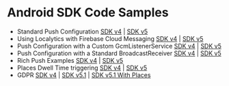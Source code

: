 # Android SDK Code Samples

* Standard Push Configuration [SDK v4](SDK-v4/localytics-with-gcm) | [SDK v5](SDK-v5/android/localytics-with-gcm)
* Using Localytics with Firebase Cloud Messaging [SDK v4](SDK-v4/localytics-with-fcm) | [SDK v5](SDK-v5/android/localytics-with-fcm)
* Push Configuration with a Custom GcmListenerService [SDK v4](SDK-v4/custom-gcmlistenerservice) | [SDK v5](SDK-v5/android/custom-gcmlistenerservice)
* Push Configuration with a Standard BroadcastReceiver [SDK v4](SDK-v4/standard-push-broadcastreceiver) | [SDK v5](SDK-v5/android/standard-push-broadcastreceiver)
* Rich Push Examples [SDK v4](SDK-v4/rich-push) | [SDK v5](SDK-v5/android/rich-push)
* Places Dwell Time triggering [SDK v4](SDK-v4/places-dwell-time) | [SDK v5](SDK-v5/android/places-dwell-time)
* GDPR [SDK v4](SDK-v4/gdpr) | [SDK v5.1](SDK-v5/android/gdpr) | [SDK v5.1 With Places](SDK-v5/android/gdpr-places)